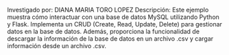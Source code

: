 Investigado por: DIANA MARIA TORO LOPEZ
Descripción: Este ejemplo muestra cómo interactuar con una base de datos MySQL utilizando Python y Flask. Implementa un CRUD (Create, Read, Update, Delete) para gestionar datos en la base de datos. Además, proporciona la funcionalidad de descargar la información de la base de datos en un archivo .csv y cargar información desde un archivo .csv.
